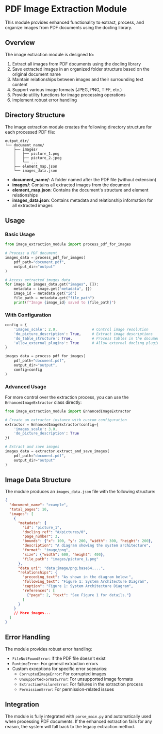 # PDF Image Extraction Module

This module provides enhanced functionality to extract, process, and organize images from PDF documents using the docling library.

## Overview

The image extraction module is designed to:

1. Extract all images from PDF documents using the docling library
2. Save extracted images in an organized folder structure based on the original document name
3. Maintain relationships between images and their surrounding text content
4. Support various image formats (JPEG, PNG, TIFF, etc.)
5. Provide utility functions for image processing operations
6. Implement robust error handling

## Directory Structure

The image extraction module creates the following directory structure for each processed PDF file:

```
output_dir/
└── document_name/
    ├── images/
    │   ├── picture_1.png
    │   ├── picture_2.jpeg
    │   └── ...
    ├── element_map.json
    └── images_data.json
```

- **document_name/**: A folder named after the PDF file (without extension)
- **images/**: Contains all extracted images from the document
- **element_map.json**: Contains the document's structure and element relationships
- **images_data.json**: Contains metadata and relationship information for all extracted images

## Usage

### Basic Usage

```python
from image_extraction_module import process_pdf_for_images

# Process a PDF document
images_data = process_pdf_for_images(
    pdf_path="document.pdf",
    output_dir="output"
)

# Access extracted images data
for image in images_data.get("images", []):
    metadata = image.get("metadata", {})
    image_id = metadata.get("id")
    file_path = metadata.get("file_path")
    print(f"Image {image_id} saved to {file_path}")
```

### With Configuration

```python
config = {
    'images_scale': 2.0,                # Control image resolution
    'do_picture_description': True,     # Extract image descriptions
    'do_table_structure': True,         # Process tables in the document
    'allow_external_plugins': True      # Allow external docling plugins
}

images_data = process_pdf_for_images(
    pdf_path="document.pdf",
    output_dir="output",
    config=config
)
```

### Advanced Usage

For more control over the extraction process, you can use the `EnhancedImageExtractor` class directly:

```python
from image_extraction_module import EnhancedImageExtractor

# Create an extractor instance with custom configuration
extractor = EnhancedImageExtractor(config={
    'images_scale': 3.0,
    'do_picture_description': True
})

# Extract and save images
images_data = extractor.extract_and_save_images(
    pdf_path="document.pdf",
    output_dir="output"
)
```

## Image Data Structure

The module produces an `images_data.json` file with the following structure:

```json
{
  "document_name": "example",
  "total_pages": 10,
  "images": [
    {
      "metadata": {
        "id": "picture_1",
        "docling_ref": "#/pictures/0",
        "page_number": 3,
        "bounds": {"x": 100, "y": 200, "width": 300, "height": 200},
        "description": "A diagram showing the system architecture",
        "format": "image/png",
        "size": {"width": 600, "height": 400},
        "file_path": "images/picture_1.png"
      },
      "data_uri": "data:image/png;base64,...",
      "relationships": {
        "preceding_text": "As shown in the diagram below:",
        "following_text": "Figure 1: System Architecture Diagram",
        "caption": "Figure 1: System Architecture Diagram",
        "references": [
          {"page": 2, "text": "See Figure 1 for details."}
        ]
      }
    }
    // More images...
  ]
}
```

## Error Handling

The module provides robust error handling:

- `FileNotFoundError`: If the PDF file doesn't exist
- `RuntimeError`: For general extraction errors
- Custom exceptions for specific error scenarios:
  - `CorruptedImageError`: For corrupted images
  - `UnsupportedFormatError`: For unsupported image formats
  - `ExtractionFailureError`: For failures in the extraction process
  - `PermissionError`: For permission-related issues

## Integration

The module is fully integrated with `parse_main.py` and automatically used when processing PDF documents. If the enhanced extraction fails for any reason, the system will fall back to the legacy extraction method. 